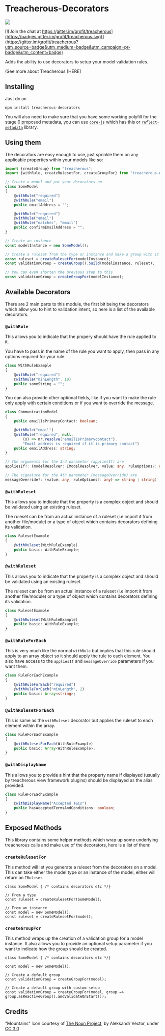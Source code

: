 # Treacherous-Decorators

<img src="https://user-images.githubusercontent.com/927201/29661471-03b5ee16-88bc-11e7-880d-d8c027b264c8.png"/> 

[![Join the chat at https://gitter.im/grofit/treacherous](https://badges.gitter.im/grofit/treacherous.svg)](https://gitter.im/grofit/treacherous?utm_source=badge&utm_medium=badge&utm_campaign=pr-badge&utm_content=badge)

Adds the ability to use decorators to setup your model validation rules.

(See more about Treacherous [HERE]

## Installing

Just do an 

```
npm install treacherous-decorators
```

You will also need to make sure that you have some working polyfill for the stage 0 proposed metadata, you can use [`core-js`](https://github.com/zloirock/core-js) which has this or [`reflect-metadata`](https://github.com/rbuckton/reflect-metadata) library.

## Using them

The decorators are easy enough to use, just sprinkle them on any applicable properties within your models like so:

```ts
import {createGroup} from "treacherous";
import {withRule, createRulesetFor, createGroupFor} from "treacherous-decorators";

// Create a model and put your decorators on
class SomeModel
{
    @withRule("required")
    @withRule("email")
    public emailAddress = "";

    @withRule("required")
    @withRule("email")
    @withRule("matches", "email")
    public confirmEmailAddress = "";
}

// Create an instance
const modelInstance = new SomeModel();

// Create a ruleset from the type or instance and make a group with it
const ruleset = createRulesetFor(modelInstance);
const validationGroup = createGroup().build(modelInstance, ruleset);

// You can even shorten the previous step to this
const validationGroup = createGroupFor(modelInstance);
```

## Available Decorators

There are 2 main parts to this module, the first bit being the decorators which allow you to hint to validation intent, so here is a list of the available decorators.

### `@withRule`

This allows you to indicate that the propery should have the rule applied to it.

You have to pass in the name of the rule you want to apply, then pass in any options required for your rule.

```ts
class WithRuleExample
{
    @withRule("required")
    @withRule("minLength", 10)
    public someString = "";
}
```

You can also provide other optional fields, like if you want to make the rule only apply with certain conditions or if you want to override the message.

```ts
class CommunicationModel
{
    public emailIsPrimaryContact: boolean;

    @withRule("email")
    @withRule("required", null,
        (x) => mr.resolve("emailIsPrimarycontact"), 
        "Email address is required if it is primary contact")
    public emailAddress: string;
}

// The arguments for the 3rd parameter (appliesIf) are
appliesIf?: (modelResolver: IModelResolver, value: any, ruleOptions?: any) => boolean | boolean

// The signature for the 4th parameter (messageOverride) are
messageOverride?: (value: any, ruleOptions?: any) => string | string)
```

### `@withRuleset`

This allows you to indicate that the property is a complex object and should be validated using an existing ruleset. 

The ruleset can be from an actual instance of a ruleset (i.e import it from another file/module) or a type of object which contains decorators defining its validation.

```ts
class RulesetExample
{       
    @withRuleset(WithRuleExample)
    public basic: WithRuleExample;
}
```

### `@withRuleset`

This allows you to indicate that the property is a complex object and should be validated using an existing ruleset. 

The ruleset can be from an actual instance of a ruleset (i.e import it from another file/module) or a type of object which contains decorators defining its validation.

```ts
class RulesetExample
{       
    @withRuleset(WithRuleExample)
    public basic: WithRuleExample;
}
```

### `@withRuleForEach`

This is very much like the normal `withRule` but implies that this rule should apply to an array object so it should apply the rule to each element. You also have access to the `appliesIf` and `messageOverride` parameters if you want them.

```ts
class RuleForEachExample
{       
    @withRuleForEach("required")
    @withRuleForEach("minLength", 2)
    public basic: Array<string>;
}
```

### `@withRulesetForEach`

This is same as the `withRuleset` decorator but applies the ruleset to each element within the array.

```ts
class RuleForEachExample
{       
    @withRulesetForEach(WithRuleExample)
    public basic: Array<WithRuleExample>;
}
```

### `@withDisplayName`

This allows you to provide a hint that the property name if displayed (usually by treacherous view framework plugins) should be displayed as the alias provided.

```ts
class RuleForEachExample
{       
    @withDisplayName("Accepted T&Cs")
    public hasAcceptedTermsAndConditions: boolean;
}
```

## Exposed Methods

This library contains some helper methods which wrap up some underlying treacherous calls and make use of the decorators, here is a list of them:

### `createRulesetFor`

This method will let you generate a ruleset from the decorators on a model. This can take either the model type or an instance of the model, either will return an `IRuleset`.

```
class SomeModel { /* contains decorators etc */}

// From a type
const ruleset = createRulesetFor(SomeModel);

// From an instance
const model = new SomeModel();
const ruleset = createRulesetFor(model);
```

### `createGroupFor`

This method wraps up the creation of a validation group for a model instance. It also allows you to provide an optional setup parameter if you want to indicate how the group should be created.

```
class SomeModel { /* contains decorators etc */}

const model = new SomeModel();

// Create a default group
const validationGroup = createGroupFor(model);

// Create a default group with custom setup
const validationGroup = createGroupFor(model, group => group.asReactiveGroup().andValidateOnStart());
```

## Credits

"Mountains" Icon courtesy of [The Noun Project](https://thenounproject.com/), by Aleksandr Vector, under [CC 3.0](http://creativecommons.org/licenses/by/3.0/us/)